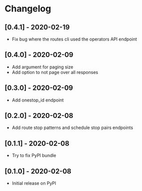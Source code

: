 # Changelog

## [0.4.1] - 2020-02-19

- Fix bug where the routes cli used the operators API endpoint

## [0.4.0] - 2020-02-09

- Add argument for paging size
- Add option to not page over all responses

## [0.3.0] - 2020-02-09

- Add onestop_id endpoint

## [0.2.0] - 2020-02-08

- Add route stop patterns and schedule stop pairs endpoints

## [0.1.1] - 2020-02-08

- Try to fix PyPI bundle

## [0.1.0] - 2020-02-08

- Initial release on PyPI
